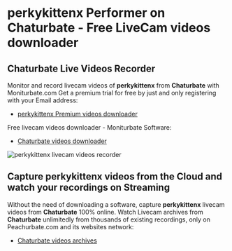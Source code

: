# perkykittenx Performer on Chaturbate - Free LiveCam videos downloader

## Chaturbate Live Videos Recorder

Monitor and record livecam videos of **perkykittenx** from **Chaturbate** with Moniturbate.com
Get a premium trial for free by just and only registering with your Email address:
* [perkykittenx Premium videos downloader](https://moniturbate.com/request-demo-licence-key.html)

Free livecam videos downloader - Moniturbate Software:
* [Chaturbate videos downloader](https://moniturbate.com/moniturbate-download-software.html)

![perkykittenx livecam videos recorder](https://peachurnet.com/templates/moniturbate-software.png)


## Capture perkykittenx videos from the Cloud and watch your recordings on Streaming

Without the need of downloading a software, capture **perkykittenx** livecam videos from **Chaturbate** 100% online.
Watch Livecam archives from **Chaturbate** unlimitedly from thousands of existing recordings, only on Peachurbate.com and its websites network:
* [Chaturbate videos archives](https://peachurnet.com/)